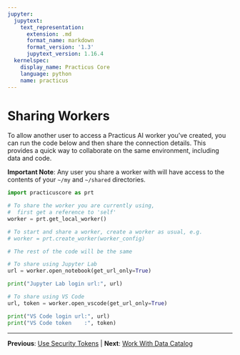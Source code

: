 ```yaml
---
jupyter:
  jupytext:
    text_representation:
      extension: .md
      format_name: markdown
      format_version: '1.3'
      jupytext_version: 1.16.4
  kernelspec:
    display_name: Practicus Core
    language: python
    name: practicus
---
```


# Sharing Workers

To allow another user to access a Practicus AI worker you’ve created, you can run the code below and then share the connection details. This provides a quick way to collaborate on the same environment, including data and code.

**Important Note**: Any user you share a worker with will have access to the contents of your `~/my` and `~/shared` directories.

```python
import practicuscore as prt 

# To share the worker you are currently using,
#  first get a reference to 'self'
worker = prt.get_local_worker()

# To start and share a worker, create a worker as usual, e.g.
# worker = prt.create_worker(worker_config)

# The rest of the code will be the same
```

```python
# To share using Jupyter Lab
url = worker.open_notebook(get_url_only=True)

print("Jupyter Lab login url:", url)
```

```python
# To share using VS Code
url, token = worker.open_vscode(get_url_only=True)

print("VS Code login url:", url)
print("VS Code token    :", token)
```


---

**Previous**: [Use Security Tokens](use-security-tokens.md) | **Next**: [Work With Data Catalog](work-with-data-catalog.md)

